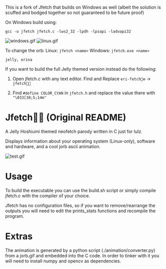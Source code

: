 This is a fork of Jfetch that builds on Windows as well (albeit the solution is scuffed and bodged together so not guaranteed to be future proof)

On Windows build using:
```
gcc -o jfetch jfetch.c -lws2_32 -lpdh -lpsapi -ladvapi32  
```
![windows.gif](windows.gif)
![linux.gif](linux.gif)

To change the orb:
Linux: `jfetch <name>`
Windows: `jfetch.exe <name>`

```
jelly, erina
```

If you want to build the full Jelly themed version instead do the following:

1. Open jfetch.c with any text editor. Find and Replace `eri-fetch🐯⚙️` -> `jfetch🌠🎀`

2. Find `#define COLOR_CYAN` in `jfetch.h` and replace the value there with `"\033[38;5;14m"`

# Jfetch🌠🎀 (Original README)

A Jelly Hoshiumi themed neofetch parody written in C just for lulz.

Displays information about your operating system (Linux-only), software and hardware, and a cool jorb ascii animation.

![test.gif](test.gif)

# Usage

To build the executable you can use the build.sh script or simply compile jfetch.c with the compiler of your choice.

Jfetch has no configuration files, so if you want to remove/rearrange the outputs you will need to edit the prints_stats functions and recompile the program.

# Extras

The animation is generated by a python script (./animation/converter.py) from a jorb.gif and embedded into the C code.
In order to tinker with it you will need to install numpy and opencv as dependencies.
